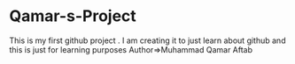 # Qamar-s-Project
This is my first github project . I am creating it to just learn about github and this is just for learning purposes
Author=>Muhammad Qamar Aftab
